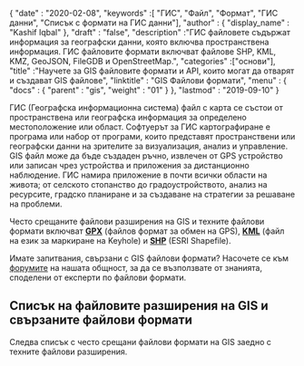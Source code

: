 {
  "date" : "2020-02-08",
  "keywords" :[ "ГИС", "Файл", "Формат", "ГИС данни", "Списък с формати на ГИС данни"],
  "author" : {
    "display_name" : "Kashif Iqbal"
},
  "draft" : "false",
  "description" :"ГИС файловете съдържат информация за географски данни, която включва пространствена информация. ГИС файловите формати включват файлове SHP, KML, KMZ, GeoJSON, FileGDB и OpenStreetMap.",
  "categories" :["основи"],
  "title" :"Научете за GIS файловите формати и API, които могат да отварят и създават GIS файлове",
  "linktitle" : "GIS Файлови формати",
  "menu" : {
    "docs" : {
      "parent" : "gis",
      "weight" : "01"
}
},
  "lastmod" : "2019-09-10"
}

ГИС (Географска информационна система) файл с карта се състои от пространствена или географска информация за определено местоположение или област. Софтуерът за ГИС картографиране е програма или набор от програми, които представят пространствени или географски данни на зрителите за визуализация, анализ и управление. GIS файл може да бъде създаден ръчно, извлечен от GPS устройство или записан чрез устройства и приложения за дистанционно наблюдение. ГИС намира приложение в почти всички области на живота; от селското стопанство до градоустройството, анализ на ресурсите, градско планиране и за създаване на стратегии за решаване на проблеми.

Често срещаните файлови разширения на GIS и техните файлови формати включват **[GPX](/bg/gis/gpx/)** (файлов формат за обмен на GPS), **[KML](/bg/gis/kml/)** (файл на език за маркиране на Keyhole) и **[SHP](/bg/gis/shp/)** (ESRI Shapefile).

Имате запитвания, свързани с GIS файлови формати? Насочете се към [форумите](https://forum.fileformat.com/c/gis/7) на нашата общност, за да се възползвате от знанията, споделени от експерти по файлови формати.

## Списък на файловите разширения на GIS и свързаните файлови формати
Следва списък с често срещани файлови формати на GIS заедно с техните файлови разширения.

